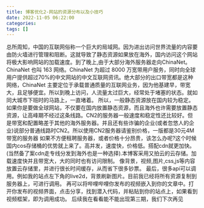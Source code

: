 ```yaml
---
title: 博客优化2-网站的资源分布以及小技巧
date: 2022-11-05 06:22:00
categories: 
tags: []
---
```


总所周知，中国的互联网俗称一个巨大的局域网。因为进出访问世界流量的内容要由防火墙进行管理和阻断。这就导致了静态资源如果放在海外，国内访问这个网站将极大影响网站的加载速度。到了晚上,由于大部分海外服务器走向ChinaNet。ChinaNet 也叫 163 网络。ChinaNet 为超过 8000 万宽带用户服务，同时向全球用户提供超过70%的中文网站的中文互联网资讯。绝大部分的出口带宽都是这种网络，ChinaNet 主要定位于承载普通质量的互联网业务，因为他基建早，带宽大，且足够便宜。所以到晚上访问，人流量太过巨大，经常处于堵塞的状态。就如同大城市下班时的马路上，一直堵着。    所以，一般静态资源放在国内较为稳定。如果你是要做全球网站，不仅要在国内放置静态资源，而且海外也许需要放置静态资源，让高峰期不经过这条线路。CN2的服务器一般速度和稳定性还比较好。但是带宽和配置略差于其他的海外服务器。并且还有些诈骗的企业(或者忽悠人的企业)说部分普通线路时CN2。所以使用CN2服务器请鉴别价格，一版都是30元4M带宽的服务器    如果不方便租聘服务器，或者价格十分昂贵，该怎么办呢?这个时候国内cos存储桶的优势就上来了。高并发，速度快，价格低。搭配cdn就更加快。(当然备了案cdn走专线分发到海外也是一种选择).本博客采用又拍云的云存储。加载速度快并且带宽大，大的同时也有访问限制。    像背景，视频,图片,css,js等内容放置云存储里，并进行很长时间缓存，从而省下很多钞票。    最后，很多api可以调用。例如我的站点左下角的live2d，背景刷新图片。目前我已经将所有资源复制到服务器上，可进行调用。    再可以将哔哩哔哩你发布的视频嵌入到你的文章中。打开你发布的视频界面，点击分享，找到潜入代码，并粘贴到你的站点上，如果看到视频框架，即为调用成功。    后续我在看看能不能出现第三期，我们下次再见
